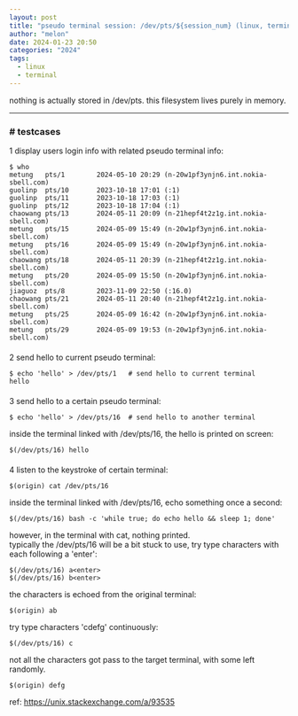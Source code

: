 ```yaml
---
layout: post
title: "pseudo terminal session: /dev/pts/${session_num} (linux, terminal)"
author: "melon"
date: 2024-01-23 20:50
categories: "2024"
tags:
  - linux
  - terminal
---
```


nothing is actually stored in /dev/pts. this filesystem lives purely in memory.

<hr>

### # testcases
1 display users login info with related pseudo terminal info:

```text
$ who
metung   pts/1        2024-05-10 20:29 (n-20w1pf3ynjn6.int.nokia-sbell.com)
guolinp  pts/10       2023-10-18 17:01 (:1)
guolinp  pts/11       2023-10-18 17:03 (:1)
guolinp  pts/12       2023-10-18 17:04 (:1)
chaowang pts/13       2024-05-11 20:09 (n-21hepf4t2z1g.int.nokia-sbell.com)
metung   pts/15       2024-05-09 15:49 (n-20w1pf3ynjn6.int.nokia-sbell.com)
metung   pts/16       2024-05-09 15:49 (n-20w1pf3ynjn6.int.nokia-sbell.com)
chaowang pts/18       2024-05-11 20:39 (n-21hepf4t2z1g.int.nokia-sbell.com)
metung   pts/20       2024-05-09 15:50 (n-20w1pf3ynjn6.int.nokia-sbell.com)
jiaguoz  pts/8        2023-11-09 22:50 (:16.0)
chaowang pts/21       2024-05-11 20:40 (n-21hepf4t2z1g.int.nokia-sbell.com)
metung   pts/25       2024-05-09 16:42 (n-20w1pf3ynjn6.int.nokia-sbell.com)
metung   pts/29       2024-05-09 19:53 (n-20w1pf3ynjn6.int.nokia-sbell.com)
```

<p style="margin-bottom: 20px;"></p>

2 send hello to current pseudo terminal:

```text
$ echo 'hello' > /dev/pts/1   # send hello to current terminal
hello
```

<p style="margin-bottom: 20px;"></p>

3 send hello to a certain pseudo terminal:
```text
$ echo 'hello' > /dev/pts/16  # send hello to another terminal
```
inside the terminal linked with /dev/pts/16, the hello is printed on screen:
```text
$(/dev/pts/16) hello
```

<p style="margin-bottom: 20px;"></p>

4 listen to the keystroke of certain terminal:

```text
$(origin) cat /dev/pts/16
```

inside the terminal linked with /dev/pts/16, echo something once a second:

```text
$(/dev/pts/16) bash -c 'while true; do echo hello && sleep 1; done'
```

however, in the terminal with cat, nothing printed.  
typically the /dev/pts/16 will be a bit stuck to use, try type characters with each
following a 'enter':

```text
$(/dev/pts/16) a<enter>
$(/dev/pts/16) b<enter>
```

the characters is echoed from the original terminal:

```text
$(origin) ab
```

try type characters 'cdefg' continuously:

```text
$(/dev/pts/16) c
```

not all the characters got pass to the target terminal, with some left randomly.

```text
$(origin) defg
```

ref: https://unix.stackexchange.com/a/93535
